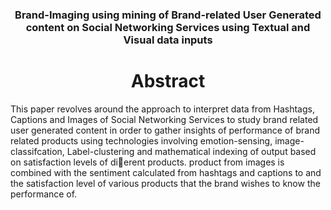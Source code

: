<h3 align="center">Brand-Imaging using mining of Brand-related User Generated content on Social Networking Services using Textual and Visual data inputs </h1>

<h1 align="center"> Abstract </h1>

<p align="left"> This paper revolves around the approach to interpret data from Hashtags, Captions and Images of Social Networking Services to study brand related user generated content in order to gather insights of performance of brand related products using technologies involving emotion-sensing, image-classifcation, Label-clustering and mathematical indexing of output based on satisfaction levels of dierent products. product from images is combined with the sentiment calculated from hashtags and captions to and the satisfaction level of various products that the brand wishes to know the performance of. </p>

